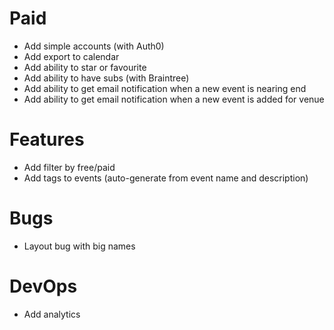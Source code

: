 # Paid

- Add simple accounts (with Auth0)
- Add export to calendar
- Add ability to star or favourite
- Add ability to have subs (with Braintree)
- Add ability to get email notification when a new event is nearing end
- Add ability to get email notification when a new event is added for venue

# Features

- Add filter by free/paid
- Add tags to events (auto-generate from event name and description)

# Bugs

- Layout bug with big names

# DevOps

- Add analytics